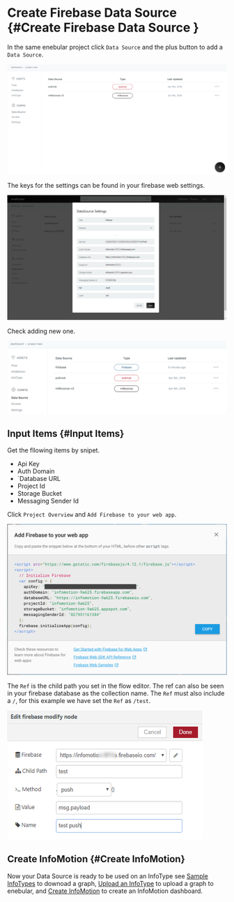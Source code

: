 # Create Firebase Data Source  {#Create Firebase Data Source }

In the same enebular project click `Data Source` and the plus button to add a 
`Data Source`. 

![CreateDataSource-datasource](./../../../../img/InfoMotion/DataSource/Firebase/CreateDataSource-datasource.png)

The keys for the settings can be found in your firebase web settings. 

![CreateDataSource-settings](./../../../../img/InfoMotion/DataSource/Firebase/CreateDataSource-settings.png)

Check adding new one.

![CreateDataSource-newOne](./../../../../img/InfoMotion/DataSource/Firebase/CreateDataSource-newOne.png)

## Input Items {#Input Items}

Get the fllowing items by snipet.

* Api Key
* Auth Domain
* `Database URL
* Project Id
* Storage Bucket
* Messaging Sender Id

Click `Project Overview` and `Add Firebase to your web app`.

![Setup-firebaseKeys-en](./../../../../img/InfoMotion/DataSource/Firebase/Setup-firebaseKeys-en.png)


The `Ref` is the child path you set in the flow editor. 
The ref can also be seen in your firebase database as the collection name. The `Ref` must also include a `/`, for this example we have set the `Ref` as `/test`.

![CreateFlow-firebaseNode](./../../../../img/InfoMotion/DataSource/Firebase/CreateFlow-firebaseNode.png)

## Create InfoMotion {#Create InfoMotion}

Now your Data Source is ready to be used on an InfoType see 
[Sample InfoTypes](./../../SampleInfoTypes.md) to downoad a graph, 
[Upload an InfoType](./../../UploadInfoType.md) to upload a graph to enebular, 
and [Create InfoMotion](./../../CreateInfoMotion.md) to create an InfoMotion dashboard.
